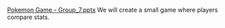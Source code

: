 [Pokemon Game - Group_7.pptx](https://github.com/Ina147/Pok-mon-game/files/15335550/Pokemon.Game.-.Group_7.pptx)
We will create a small game where players compare stats.
